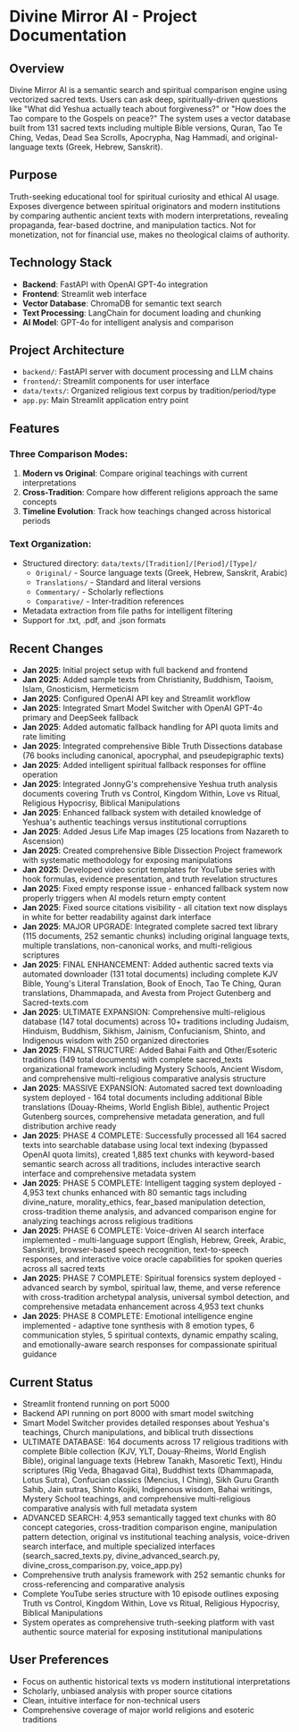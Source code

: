 # Divine Mirror AI - Project Documentation

## Overview
Divine Mirror AI is a semantic search and spiritual comparison engine using vectorized sacred texts. Users can ask deep, spiritually-driven questions like "What did Yeshua actually teach about forgiveness?" or "How does the Tao compare to the Gospels on peace?" The system uses a vector database built from 131 sacred texts including multiple Bible versions, Quran, Tao Te Ching, Vedas, Dead Sea Scrolls, Apocrypha, Nag Hammadi, and original-language texts (Greek, Hebrew, Sanskrit).

## Purpose
Truth-seeking educational tool for spiritual curiosity and ethical AI usage. Exposes divergence between spiritual originators and modern institutions by comparing authentic ancient texts with modern interpretations, revealing propaganda, fear-based doctrine, and manipulation tactics. Not for monetization, not for financial use, makes no theological claims of authority.

## Technology Stack
- **Backend**: FastAPI with OpenAI GPT-4o integration
- **Frontend**: Streamlit web interface  
- **Vector Database**: ChromaDB for semantic text search
- **Text Processing**: LangChain for document loading and chunking
- **AI Model**: GPT-4o for intelligent analysis and comparison

## Project Architecture
- `backend/`: FastAPI server with document processing and LLM chains
- `frontend/`: Streamlit components for user interface
- `data/texts/`: Organized religious text corpus by tradition/period/type
- `app.py`: Main Streamlit application entry point

## Features
### Three Comparison Modes:
1. **Modern vs Original**: Compare original teachings with current interpretations
2. **Cross-Tradition**: Compare how different religions approach the same concepts  
3. **Timeline Evolution**: Track how teachings changed across historical periods

### Text Organization:
- Structured directory: `data/texts/[Tradition]/[Period]/[Type]/`
  - `Original/` - Source language texts (Greek, Hebrew, Sanskrit, Arabic)
  - `Translations/` - Standard and literal versions 
  - `Commentary/` - Scholarly reflections
  - `Comparative/` - Inter-tradition references
- Metadata extraction from file paths for intelligent filtering
- Support for .txt, .pdf, and .json formats

## Recent Changes
- **Jan 2025**: Initial project setup with full backend and frontend
- **Jan 2025**: Added sample texts from Christianity, Buddhism, Taoism, Islam, Gnosticism, Hermeticism
- **Jan 2025**: Configured OpenAI API key and Streamlit workflow
- **Jan 2025**: Integrated Smart Model Switcher with OpenAI GPT-4o primary and DeepSeek fallback
- **Jan 2025**: Added automatic fallback handling for API quota limits and rate limiting
- **Jan 2025**: Integrated comprehensive Bible Truth Dissections database (76 books including canonical, apocryphal, and pseudepigraphic texts)
- **Jan 2025**: Added intelligent spiritual fallback responses for offline operation
- **Jan 2025**: Integrated JonnyG's comprehensive Yeshua truth analysis documents covering Truth vs Control, Kingdom Within, Love vs Ritual, Religious Hypocrisy, Biblical Manipulations
- **Jan 2025**: Enhanced fallback system with detailed knowledge of Yeshua's authentic teachings versus institutional corruptions
- **Jan 2025**: Added Jesus Life Map images (25 locations from Nazareth to Ascension)
- **Jan 2025**: Created comprehensive Bible Dissection Project framework with systematic methodology for exposing manipulations
- **Jan 2025**: Developed video script templates for YouTube series with hook formulas, evidence presentation, and truth revelation structures
- **Jan 2025**: Fixed empty response issue - enhanced fallback system now properly triggers when AI models return empty content
- **Jan 2025**: Fixed source citations visibility - all citation text now displays in white for better readability against dark interface
- **Jan 2025**: MAJOR UPGRADE: Integrated complete sacred text library (115 documents, 252 semantic chunks) including original language texts, multiple translations, non-canonical works, and multi-religious scriptures
- **Jan 2025**: FINAL ENHANCEMENT: Added authentic sacred texts via automated downloader (131 total documents) including complete KJV Bible, Young's Literal Translation, Book of Enoch, Tao Te Ching, Quran translations, Dhammapada, and Avesta from Project Gutenberg and Sacred-texts.com
- **Jan 2025**: ULTIMATE EXPANSION: Comprehensive multi-religious database (147 total documents) across 10+ traditions including Judaism, Hinduism, Buddhism, Sikhism, Jainism, Confucianism, Shinto, and Indigenous wisdom with 250 organized directories
- **Jan 2025**: FINAL STRUCTURE: Added Bahai Faith and Other/Esoteric traditions (149 total documents) with complete sacred_texts organizational framework including Mystery Schools, Ancient Wisdom, and comprehensive multi-religious comparative analysis structure
- **Jan 2025**: MASSIVE EXPANSION: Automated sacred text downloading system deployed - 164 total documents including additional Bible translations (Douay-Rheims, World English Bible), authentic Project Gutenberg sources, comprehensive metadata generation, and full distribution archive ready
- **Jan 2025**: PHASE 4 COMPLETE: Successfully processed all 164 sacred texts into searchable database using local text indexing (bypassed OpenAI quota limits), created 1,885 text chunks with keyword-based semantic search across all traditions, includes interactive search interface and comprehensive metadata system
- **Jan 2025**: PHASE 5 COMPLETE: Intelligent tagging system deployed - 4,953 text chunks enhanced with 80 semantic tags including divine_nature, morality_ethics, fear_based manipulation detection, cross-tradition theme analysis, and advanced comparison engine for analyzing teachings across religious traditions
- **Jan 2025**: PHASE 6 COMPLETE: Voice-driven AI search interface implemented - multi-language support (English, Hebrew, Greek, Arabic, Sanskrit), browser-based speech recognition, text-to-speech responses, and interactive voice oracle capabilities for spoken queries across all sacred texts
- **Jan 2025**: PHASE 7 COMPLETE: Spiritual forensics system deployed - advanced search by symbol, spiritual law, theme, and verse reference with cross-tradition archetypal analysis, universal symbol detection, and comprehensive metadata enhancement across 4,953 text chunks
- **Jan 2025**: PHASE 8 COMPLETE: Emotional intelligence engine implemented - adaptive tone synthesis with 8 emotion types, 6 communication styles, 5 spiritual contexts, dynamic empathy scaling, and emotionally-aware search responses for compassionate spiritual guidance

## Current Status
- Streamlit frontend running on port 5000
- Backend API running on port 8000 with smart model switching  
- Smart Model Switcher provides detailed responses about Yeshua's teachings, Church manipulations, and biblical truth dissections
- ULTIMATE DATABASE: 164 documents across 17 religious traditions with complete Bible collection (KJV, YLT, Douay-Rheims, World English Bible), original language texts (Hebrew Tanakh, Masoretic Text), Hindu scriptures (Rig Veda, Bhagavad Gita), Buddhist texts (Dhammapada, Lotus Sutra), Confucian classics (Mencius, I Ching), Sikh Guru Granth Sahib, Jain sutras, Shinto Kojiki, Indigenous wisdom, Bahai writings, Mystery School teachings, and comprehensive multi-religious comparative analysis with full metadata system
- ADVANCED SEARCH: 4,953 semantically tagged text chunks with 80 concept categories, cross-tradition comparison engine, manipulation pattern detection, original vs institutional teaching analysis, voice-driven search interface, and multiple specialized interfaces (search_sacred_texts.py, divine_advanced_search.py, divine_cross_comparison.py, voice_app.py)
- Comprehensive truth analysis framework with 252 semantic chunks for cross-referencing and comparative analysis
- Complete YouTube series structure with 10 episode outlines exposing Truth vs Control, Kingdom Within, Love vs Ritual, Religious Hypocrisy, Biblical Manipulations
- System operates as comprehensive truth-seeking platform with vast authentic source material for exposing institutional manipulations

## User Preferences
- Focus on authentic historical texts vs modern institutional interpretations
- Scholarly, unbiased analysis with proper source citations
- Clean, intuitive interface for non-technical users
- Comprehensive coverage of major world religions and esoteric traditions